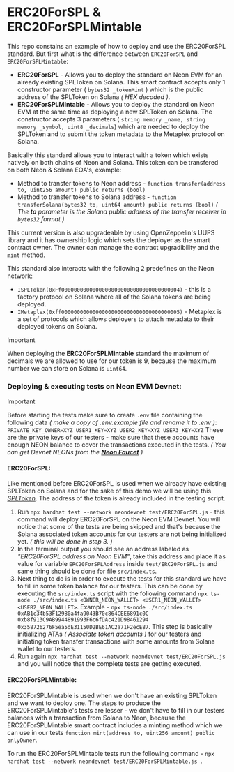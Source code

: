 # ERC20ForSPL & ERC20ForSPLMintable

This repo constains an example of how to deploy and use the ERC20ForSPL standard. But first what is the difference between ``ERC20ForSPL`` and ``ERC20ForSPLMintable``:
* **ERC20ForSPL** - Allows you to deploy the standard on Neon EVM for an already existing SPLToken on Solana. This smart contract accepts only 1 constructor parameter ( `bytes32 _tokenMint` ) which is the public address of the SPLToken on Solana _( HEX decoded )_.
* **ERC20ForSPLMintable** - Allows you to deploy the standard on Neon EVM at the same time as deploying a new SPLToken on Solana. The constructor accepts 3 parameters ( ` string memory _name, string memory _symbol, uint8 _decimals `) which are needed to deploy the SPLToken and to submit the token metadata to the Metaplex protocol on Solana.

Basically this standard allows you to interact with a token which exists natively on both chains of Neon and Solana. This token can be transfered on both Neon & Solana EOA's, example:
* Method to transfer tokens to Neon address - `function transfer(address to, uint256 amount) public returns (bool)`
* Method to transfer tokens to Solana address - `function transferSolana(bytes32 to, uint64 amount) public returns (bool)` _( The **to** parameter is the Solana public address of the transfer receiver in `bytes32` format )_

This current version is also upgradeable by using OpenZeppelin's UUPS library and it has ownership logic which sets the deployer as the smart contract owner. The owner can manage the contract upgradibility and the `mint` method.

This standard also interacts with the following 2 predefines on the Neon network:
* `ISPLToken(0xFf00000000000000000000000000000000000004)` - this is a factory protocol on Solana where all of the Solana tokens are being deployed.
* `IMetaplex(0xff00000000000000000000000000000000000005)` - Metaplex is a set of protocols which allows deployers to attach metadata to their deployed tokens on Solana.

> [!IMPORTANT]  
> When deploying the **ERC20ForSPLMintable** standard the maximum of decimals we are allowed to use for our token is 9, because the maximum number we can store on Solana is `uint64`.

### Deploying & executing tests on Neon EVM Devnet:
> [!IMPORTANT]  
> Before starting the tests make sure to create `.env` file containing the following data _( make a copy of .env.example file and rename it to .env )_:
`
    PRIVATE_KEY_OWNER=XYZ
    USER1_KEY=XYZ
    USER2_KEY=XYZ
    USER3_KEY=XYZ
`
> These are the private keys of our testers - make sure that these accounts have enough NEON balance to cover the transactions executed in the tests. _( You can get Devnet NEONs from the **[Neon Faucet](https://neonfaucet.org)** )_

#### ERC20ForSPL:
Like mentioned before ERC20ForSPL is used when we already have existing SPLToken on Solana and for the sake of this demo we will be using this *[SPLToken](https://solscan.io/token/C5h24dhh9PjaVtHmf6CaqXbhi9SgrfwUSQt2MskWRLYr?cluster=devnet)*. The address of the token is already included in the testing script.
1. Run `npx hardhat test --network neondevnet test/ERC20ForSPL.js` - this command will deploy ERC20ForSPL on the Neon EVM Devnet. You will notice that some of the tests are being skipped and that's because the Solana associated token accounts for our testers are not being initialized yet. _( this will be done in step 3. )_
2. In the terminal output you should see an address labeled as _"ERC20ForSPL address on Neon EVM"_, take this address and place it as value for variable `ERC20ForSPLAddress` inside `test/ERC20ForSPL.js` and same thing should be done for file `src/index.ts`.
3. Next thing to do is in order to execute the tests for this standard we have to fill in some token balance for our testers. This can be done by executing the `src/index.ts` script with the following command `npx ts-node ./src/index.ts <OWNER_NEON_WALLET> <USER1_NEON_WALLET> <USER2_NEON_WALLET>`. Example - `npx ts-node ./src/index.ts 0xAB1c34b53F12980a4fa9043B70c864CEE6891c0C 0xb8f913C9AB9944891993F6c6fDAc421D98461294 0x358726276F5ea5dE31150D2BE61AC2a71F2ecE87`. This step is basically initializing ATAs _( Associate token accounts )_ for our testers and initiating token transfer transactions with some amounts from Solana wallet to our testers.
4. Run again `npx hardhat test --network neondevnet test/ERC20ForSPL.js` and you will notice that the complete tests are getting executed.

#### ERC20ForSPLMintable:
ERC20ForSPLMintable is used when we don't have an existing SPLToken and we want to deploy one. The steps to produce the ERC20ForSPLMintable's tests are lesser - we don't have to fill in our testers balances with a transaction from Solana to Neon, because the ERC20ForSPLMintable smart contract includes a minting method which we can use in our tests `function mint(address to, uint256 amount) public onlyOwner`.

To run the ERC20ForSPLMintable tests run the following command - `npx hardhat test --network neondevnet test/ERC20ForSPLMintable.js `.